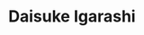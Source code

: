 ---
title: "Daisuke Igarashi"
excerpt: "Project Participant"
sidebar:
  - title: "Daisuke Igarashi"
    image: assets/images/daisuke_igarashi_edited.jpg
    image_alt: "logo"
    text: "Project Participant"
    links:
        label: "Website"
        icon: "fas fa-fw fa-link"
        url: "https://researchers.waseda.jp/profile/en.2d3749c3717e78e6a61d631028462b56.html"
        label: "Website"
        icon: "fas fa-fw fa-link"
        url: "https://waseda.academia.edu/DaisukeIGARASHI"
toc: true
toc_sticky: true
layout: single
---